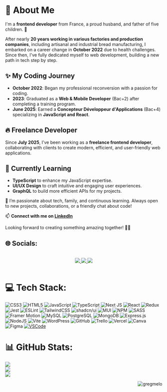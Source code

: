 # 💫 About Me  

I'm a **frontend developer** from France, a proud husband, and father of five children. 🚀  

After nearly **20 years working in various factories and production companies**, including artisanal and industrial bread manufacturing, I embarked on a career change in **October 2022** due to health challenges. Since then, I've fully dedicated myself to web development, building a new path in tech step by step.

## ✨ My Coding Journey  
- **October 2022**: Began my professional reconversion with a passion for coding.  
- **2023**: Graduated as a **Web & Mobile Developer** (Bac+2) after completing a training program.  
- **June 2025**: Earned a **Concepteur Développeur d'Applications** (Bac+4) specializing in **JavaScript and React**.  

## 🔥 Freelance Developer  
Since **July 2025**, I’ve been working as a **freelance frontend developer**, collaborating with clients to create modern, efficient, and user-friendly web applications.

## 🌱 Currently Learning  
- **TypeScript** to enhance my JavaScript expertise.  
- **UI/UX Design** to craft intuitive and engaging user experiences.  
- **GraphQL** to build more efficient APIs for my projects.

💬 I’m passionate about tech, family, and continuous learning. Always open to new projects, collaborations, or a friendly chat about code!  

📫 **Connect with me on [LinkedIn](https://www.linkedin.com/in/gregory-vericel)**  

Looking forward to creating something amazing together! 🙌✨  

## 🌐 Socials:
<br>
<div align="center"> 
  <a href="mailto:gregoryvericel6@gmail.com">
    <img src="https://img.shields.io/badge/Gmail-333333?style=for-the-badge&logo=gmail&logoColor=red" />
  </a>
  <a href="https://www.linkedin.com/in/gregory-vericel/" target="_blank">
    <img src="https://img.shields.io/badge/LinkedIn-0077B5?style=for-the-badge&logo=linkedin&logoColor=white" target="_blank" />
  </a>
  <a href="https://vericelgregory.fr/" target="_blank">
     <img src="https://img.shields.io/badge/Portfolio-FF5722?style=for-the-badge&logo=todoist&logoColor=white" target="_blank" />
  </a>
</div>
<br>

# 💻 Tech Stack:
![CSS3](https://img.shields.io/badge/css3-%231572B6.svg?style=for-the-badge&logo=css3&logoColor=white) ![HTML5](https://img.shields.io/badge/html5-%23E34F26.svg?style=for-the-badge&logo=html5&logoColor=white) ![JavaScript](https://img.shields.io/badge/javascript-%23323330.svg?style=for-the-badge&logo=javascript&logoColor=%23F7DF1E) ![TypeScript](https://img.shields.io/badge/typescript-%23007ACC.svg?style=for-the-badge&logo=typescript&logoColor=white) ![Next JS](https://img.shields.io/badge/Next-black?style=for-the-badge&logo=next.js&logoColor=white) ![React](https://img.shields.io/badge/react-%2320232a.svg?style=for-the-badge&logo=react&logoColor=%2361DAFB) ![Redux](https://img.shields.io/badge/redux-%23593d88.svg?style=for-the-badge&logo=redux&logoColor=white) ![Jest](https://img.shields.io/badge/Jest-C21325?style=for-the-badge&logo=jest&logoColor=white) ![ESLint](https://img.shields.io/badge/ESLint-4B3263?style=for-the-badge&logo=eslint&logoColor=white) ![TailwindCSS](https://img.shields.io/badge/tailwindcss-%2338B2AC.svg?style=for-the-badge&logo=tailwind-css&logoColor=white) ![shadcn/ui](https://img.shields.io/badge/shadcn/ui-000000?style=for-the-badge&logo=radixui&logoColor=white)  ![MUI](https://img.shields.io/badge/MUI-%230081CB.svg?style=for-the-badge&logo=mui&logoColor=white) ![NPM](https://img.shields.io/badge/NPM-%23CB3837.svg?style=for-the-badge&logo=npm&logoColor=white) ![SASS](https://img.shields.io/badge/SASS-hotpink.svg?style-for-the-badge&logo=SASS&logoColor=white) ![Framer Motion](https://img.shields.io/badge/Framer_Motion-0055FF?style-for-the-badge&logo=framer&logoColor=white) ![MySQL](https://img.shields.io/badge/mysql-4479A1.svg?style-for-the-badge&logo=mysql&logoColor=white) ![PostgreSQL](https://img.shields.io/badge/PostgreSQL-316192?style-for-the-badge&logo=postgresql&logoColor=white) ![MongoDB](https://img.shields.io/badge/MongoDB-%234ea94b.svg?style-for-the-badge&logo=mongodb&logoColor=white) ![Express.js](https://img.shields.io/badge/express.js-%23404d59.svg?style-for-the-badge&logo=express&logoColor=%2361DAFB) ![NodeJS](https://img.shields.io/badge/node.js-6DA55F?style-for-the-badge&logo=node.js&logoColor=white) ![Vite](https://img.shields.io/badge/Vite-%23646CFF.svg?style-for-the-badge&logo=vite&logoColor=white) ![WordPress](https://img.shields.io/badge/WordPress-%23117AC9.svg?style=for-the-badge&logo=wordpress&logoColor=white) ![GitHub](https://img.shields.io/badge/github-%23121011.svg?style-for-the-badge&logo=github&logoColor=white) ![Trello](https://img.shields.io/badge/Trello-%23026AA7.svg?style-for-the-badge&logo=Trello&logoColor=white) ![Vercel](https://img.shields.io/badge/vercel-%23000000.svg?style-for-the-badge&logo=vercel&logoColor=white) ![Canva](https://img.shields.io/badge/Canva-%2300C4CC.svg?style-for-the-badge&logo=Canva&logoColor=white) ![Figma](https://img.shields.io/badge/figma-%23F24E1E.svg?style-for-the-badge&logo=figma&logoColor=white) [![VSCode](https://img.shields.io/badge/-visualstudiocode-007ACC?style=for-the-badge&logo=visualstudiocode&logoColor=white)](https://code.visualstudio.com/)

# 📊 GitHub Stats:
![](https://github-readme-stats.vercel.app/api?username=gregmelo&theme=dark&hide_border=false&include_all_commits=false&count_private=false)<br/>
![](https://github-readme-streak-stats.herokuapp.com/?user=gregmelo&theme=dark&hide_border=false)<br/>
![](https://github-readme-stats.vercel.app/api/top-langs/?username=gregmelo&theme=dark&hide_border=false&include_all_commits=false&count_private=true&layout=compact)


<p align="right"> <img src= "https://komarev.com/ghpvc/?username=gregmelo&label=Visitors&color=0084ff&style=flat" alt="gregmelo" /> </p>
<!-- Proudly created with GPRM ( https://gprm.itsvg.in ) -->